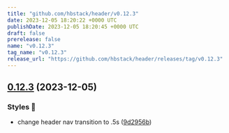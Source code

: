 ```yaml
---
title: "github.com/hbstack/header/v0.12.3"
date: 2023-12-05 18:20:22 +0000 UTC
publishDate: 2023-12-05 18:20:45 +0000 UTC
draft: false
prerelease: false
name: "v0.12.3"
tag_name: "v0.12.3"
release_url: "https://github.com/hbstack/header/releases/tag/v0.12.3"
---
```


## [0.12.3](https://github.com/hbstack/header/compare/v0.12.2...v0.12.3) (2023-12-05)


### Styles 🎨

* change header nav transition to .5s ([9d2956b](https://github.com/hbstack/header/commit/9d2956b379696deb33cee3896905dbda22389dbb))
